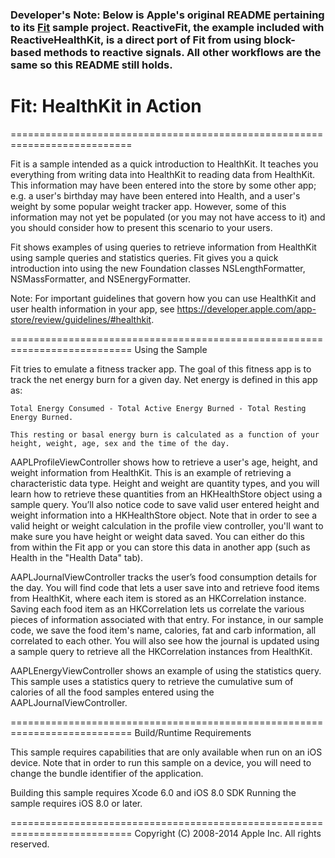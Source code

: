 ### Developer's Note: Below is Apple's original README pertaining to its [Fit](https://developer.apple.com/library/ios/samplecode/Fit/Introduction/Intro.html) sample project. ReactiveFit, the example included with ReactiveHealthKit, is a direct port of Fit from using block-based methods to reactive signals. All other workflows are the same so this README still holds.


# Fit: HealthKit in Action

===========================================================================

Fit is a sample intended as a quick introduction to HealthKit. It teaches you everything from writing data into HealthKit to reading data from HealthKit. This information may have been entered into the store by some other app; e.g. a user's birthday may have been entered into Health, and a user's weight by some popular weight tracker app. However, some of this information may not yet be populated (or you may not have access to it) and you should consider how to present this scenario to your users.

Fit shows examples of using queries to retrieve information from HealthKit using sample queries and statistics queries. Fit gives you a quick introduction into using the new Foundation classes NSLengthFormatter, NSMassFormatter, and NSEnergyFormatter.

Note: For important guidelines that govern how you can use HealthKit and user health information in your app, see https://developer.apple.com/app-store/review/guidelines/#healthkit.

===========================================================================
Using the Sample

Fit tries to emulate a fitness tracker app. The goal of this fitness app is to track the net energy burn for a given day. Net energy is defined in this app as:

    Total Energy Consumed - Total Active Energy Burned - Total Resting Energy Burned.
    
    This resting or basal energy burn is calculated as a function of your height, weight, age, sex and the time of the day.

AAPLProfileViewController shows how to retrieve a user's age, height, and weight information from HealthKit. This is an example of retrieving a characteristic data type. Height and weight are quantity types, and you will learn how to retrieve these quantities from an HKHealthStore object using a sample query. You’ll also notice code to save valid user entered height and weight information into a HKHealthStore object. Note that in order to see a valid height or weight calculation in the profile view controller, you'll want to make sure you have height or weight data saved. You can either do this from within the Fit app or you can store this data in another app (such as Health in the "Health Data" tab).

AAPLJournalViewController tracks the user’s food consumption details for the day. You will find code that lets a user save into and retrieve food items from HealthKit, where each item is stored as an HKCorrelation instance. Saving each food item as an HKCorrelation lets us correlate the various pieces of information associated with that entry. For instance, in our sample code, we save the food item's name, calories, fat and carb information, all correlated to each other. You will also see how the journal is updated using a sample query to retrieve all the HKCorrelation instances from HealthKit.

AAPLEnergyViewController shows an example of using the statistics query. This sample uses a statistics query to retrieve the cumulative sum of calories of all the food samples entered using the AAPLJournalViewController.

===========================================================================
Build/Runtime Requirements

This sample requires capabilities that are only available when run on an iOS device. Note that in order to run this sample on a device, you will need to change the bundle identifier of the application.

Building this sample requires Xcode 6.0 and iOS 8.0 SDK
Running the sample requires iOS 8.0 or later.

===========================================================================
Copyright (C) 2008-2014 Apple Inc. All rights reserved.